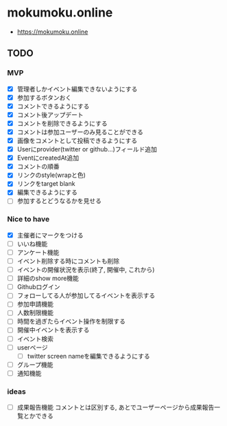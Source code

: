 # mokumoku.online
* https://mokumoku.online

## TODO
### MVP
* [x] 管理者しかイベント編集できないようにする
* [x] 参加するボタンおく
* [x] コメントできるようにする
* [x] コメント後アップデート
* [x] コメントを削除できるようにする
* [x] コメントは参加ユーザーのみ見ることができる
* [x] 画像をコメントとして投稿できるようにする
* [x] Userにprovider(twitter or github...)フィールド追加
* [x] EventにcreatedAt追加
* [x] コメントの順番
* [x] リンクのstyle(wrapと色)
* [x] リンクをtarget blank
* [x] 編集できるようにする
* [ ] 参加するとどうなるかを見せる
### Nice to have
* [x] 主催者にマークをつける
* [ ] いいね機能
* [ ] アンケート機能
* [ ] イベント削除する時にコメントも削除
* [ ] イベントの開催状況を表示(終了, 開催中, これから)
* [ ] 詳細のshow more機能
* [ ] Githubログイン
* [ ] フォローしてる人が参加してるイベントを表示する
* [ ] 参加申請機能
* [ ] 人数制限機能
* [ ] 時間を過ぎたらイベント操作を制限する
* [ ] 開催中イベントを表示する
* [ ] イベント検索
* [ ] userページ
    * [ ] twitter screen nameを編集できるようにする
* [ ] グループ機能
* [ ] 通知機能

### ideas
* [ ] 成果報告機能
コメントとは区別する, あとでユーザーページから成果報告一覧とかできる
